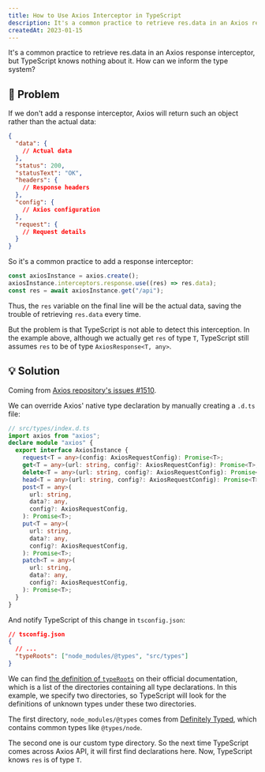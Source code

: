 ```yaml
---
title: How to Use Axios Interceptor in TypeScript
description: It's a common practice to retrieve res.data in an Axios response interceptor, but TypeScript knows nothing about it. How can we inform the type system?
createdAt: 2023-01-15
---
```


It's a common practice to retrieve res.data in an Axios response interceptor, but TypeScript knows nothing about it. How can we inform the type system?

## 🤔 Problem

If we don't add a response interceptor, Axios will return such an object rather than the actual data:

```json
{
  "data": {
    // Actual data
  },
  "status": 200,
  "statusText": "OK",
  "headers": {
    // Response headers
  },
  "config": {
    // Axios configuration
  },
  "request": {
    // Request details
  }
}
```

So it's a common practice to add a response interceptor:

```ts
const axiosInstance = axios.create();
axiosInstance.interceptors.response.use((res) => res.data);
const res = await axiosInstance.get("/api");
```

Thus, the `res` variable on the final line will be the actual data, saving the trouble of retrieving `res.data` every time.

But the problem is that TypeScript is not able to detect this interception. In the example above, although we actually get `res` of type `T`, TypeScript still assumes `res` to be of type `AxiosResponse<T, any>`.

## 💡 Solution

Coming from [Axios repository's issues #1510](https://github.com/axios/axios/issues/1510#issuecomment-525382535).

We can override Axios' native type declaration by manually creating a `.d.ts` file:

```ts
// src/types/index.d.ts
import axios from "axios";
declare module "axios" {
  export interface AxiosInstance {
    request<T = any>(config: AxiosRequestConfig): Promise<T>;
    get<T = any>(url: string, config?: AxiosRequestConfig): Promise<T>;
    delete<T = any>(url: string, config?: AxiosRequestConfig): Promise<T>;
    head<T = any>(url: string, config?: AxiosRequestConfig): Promise<T>;
    post<T = any>(
      url: string,
      data?: any,
      config?: AxiosRequestConfig,
    ): Promise<T>;
    put<T = any>(
      url: string,
      data?: any,
      config?: AxiosRequestConfig,
    ): Promise<T>;
    patch<T = any>(
      url: string,
      data?: any,
      config?: AxiosRequestConfig,
    ): Promise<T>;
  }
}
```

And notify TypeScript of this change in `tsconfig.json`:

```json
// tsconfig.json
{
  // ...
  "typeRoots": ["node_modules/@types", "src/types"]
}
```

We can find [the definition of `typeRoots`](https://www.typescriptlang.org/tsconfig#typeRoots) on their official documentation, which is a list of the directories containing all type declarations. In this example, we specify two directories, so TypeScript will look for the definitions of unknown types under these two directories.

The first directory, `node_modules/@types` comes from [Definitely Typed](https://github.com/DefinitelyTyped/DefinitelyTyped), which contains common types like `@types/node`.

The second one is our custom type directory. So the next time TypeScript comes across Axios API, it will first find declarations here. Now, TypeScript knows `res` is of type `T`.
